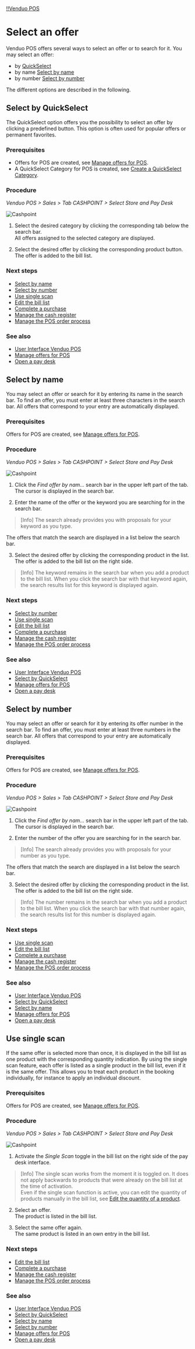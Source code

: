[!!Venduo POS](POS)

# Select an offer

Venduo POS offers several ways to select an offer or to search for it.
You may select an offer:
- by [QuickSelect](#select-by-quickselect)
- by name [Select by name](#select-by-name)
- by number [Select by number](#select-by-number)

The different options are described in the following.

## Select by QuickSelect

The QuickSelect option offers you the possibility to select an offer by clicking a predefined button. This option is often used for popular offers or permanent favorites.

### Prerequisites

- Offers for POS are created, see [Manage offers for POS](/POS/Integration/07_ManageOffers.md).
- A QuickSelect Category for POS is created, see [Create a QuickSelect Category](/POS/Integration/07_ManageOffers.md#create-a-quickselect-category).

### Procedure

*Venduo POS > Sales > Tab CASHPOINT > Select Store and Pay Desk*

![Cashpoint](/Assets/Screenshots/POS/Sales/Cashpoint/Cashpoint.png "[Cashpoint]")

1. Select the desired category by clicking the corresponding tab below the search bar.  
  All offers assigned to the selected category are displayed.

2. Select the desired offer by clicking the corresponding product button.   
  The offer is added to the bill list.

### Next steps

- [Select by name](#select-by-name)
- [Select by number](#select-by-number)
- [Use single scan](#use-single-scan)
- [Edit the bill list](03_EditBillList.md)
- [Complete a purchase](04_CompletePurchase.md)
- [Manage the cash register](05_ManageCashRegister.md)
- [Manage the POS order process](06_ManageOrderProcess.md)

### See also

- [User Interface Venduo POS](/POS/UserInterface/00_UserInterface.md)
- [Manage offers for POS](/POS/Integration/07_ManageOffers.md)
- [Open a pay desk](01_OpenPayDesk.md)



## Select by name

You may select an offer or search for it by entering its name in the search bar. To find an offer, you must enter at least three characters in the search bar. All offers that correspond to your entry are automatically displayed.

### Prerequisites

Offers for POS are created, see [Manage offers for POS](/POS/Integration/07_ManageOffers.md).

### Procedure

*Venduo POS > Sales > Tab CASHPOINT > Select Store and Pay Desk*

![Cashpoint](/Assets/Screenshots/POS/Sales/Cashpoint/Cashpoint.png "[Cashpoint]")

1. Click the *Find offer by nam...* search bar in the upper left part of the tab.  
  The cursor is displayed in the search bar.

2. Enter the name of the offer or the keyword you are searching for in the search bar.

  > [Info] The search already provides you with proposals for your keyword as you type.

  The offers that match the search are displayed in a list below the search bar.

3. Select the desired offer by clicking the corresponding product in the list.   
  The offer is added to the bill list on the right side.

  > [Info] The keyword remains in the search bar when you add a product to the bill list. When you click the search bar with that keyword again, the  search results list for this keyword is displayed again.

### Next steps


- [Select by number](#select-by-number)
- [Use single scan](#use-single-scan)
- [Edit the bill list](03_EditBillList.md)
- [Complete a purchase](04_CompletePurchase.md)
- [Manage the cash register](05_ManageCashRegister.md)
- [Manage the POS order process](06_ManageOrderProcess.md)

### See also

- [User Interface Venduo POS](/POS/UserInterface/00_UserInterface.md)
- [Select by QuickSelect](#select-by-quickselect)
- [Manage offers for POS](/POS/Integration/07_ManageOffers.md)
- [Open a pay desk](01_OpenPayDesk.md)


## Select by number

You may select an offer or search for it by entering its offer number in the search bar. To find an offer, you must enter at least three numbers in the search bar. All offers that correspond to your entry are automatically displayed.

### Prerequisites

Offers for POS are created, see [Manage offers for POS](/POS/Integration/07_ManageOffers.md).

### Procedure

*Venduo POS > Sales > Tab CASHPOINT > Select Store and Pay Desk*

![Cashpoint](/Assets/Screenshots/POS/Sales/Cashpoint/Cashpoint.png "[Cashpoint]")

1. Click the *Find offer by nam...* search bar in the upper left part of the tab.  
  The cursor is displayed in the search bar.

2. Enter the number of the offer you are searching for in the search bar.

  > [Info] The search already provides you with proposals for your number as you type.

  The offers that match the search are displayed in a list below the search bar.

3. Select the desired offer by clicking the corresponding product in the list.   
  The offer is added to the bill list on the right side.

  > [Info] The number remains in the search bar when you add a product to the bill list. When you click the search bar with that number again, the search results list for this number is displayed again.

### Next steps

- [Use single scan](#use-single-scan)
- [Edit the bill list](03_EditBillList.md)
- [Complete a purchase](04_CompletePurchase.md)
- [Manage the cash register](05_ManageCashRegister.md)
- [Manage the POS order process](06_ManageOrderProcess.md)

### See also

- [User Interface Venduo POS](/POS/UserInterface/00_UserInterface.md)
- [Select by QuickSelect](#select-by-quickselect)
- [Select by name](#select-by-name)
- [Manage offers for POS](/POS/Integration/07_ManageOffers.md)
- [Open a pay desk](01_OpenPayDesk.md)


## Use single scan

If the same offer is selected more than once, it is displayed in the bill list as one product with the corresponding quantity indication. By using the single scan feature, each offer is listed as a single product in the bill list, even if it is the same offer. This allows you to treat each product in the booking individually, for instance to apply an individual discount.

### Prerequisites

Offers for POS are created, see [Manage offers for POS](/POS/Integration/07_ManageOffers.md).

### Procedure

*Venduo POS > Sales > Tab CASHPOINT > Select Store and Pay Desk*

![Cashpoint](/Assets/Screenshots/POS/Sales/Cashpoint/Cashpoint.png "[Cashpoint]")

1. Activate the *Single Scan* toggle in the bill list on the right side of the pay desk interface.   

> [Info] The single scan works from the moment it is toggled on. It does not apply backwards to products that were already on the bill list at the time of activation.   
Even if the single scan function is active, you can edit the quantity of products manually in the bill list, see [Edit the quantity of a product](03_EditBillList.md#edit-the-quantity-of-a-product).

2. Select an offer.   
  The product is listed in the bill list.

3. Select the same offer again.   
  The same product is listed in an own entry in the bill list.

### Next steps

- [Edit the bill list](03_EditBillList.md)
- [Complete a purchase](04_CompletePurchase.md)
- [Manage the cash register](05_ManageCashRegister.md)
- [Manage the POS order process](06_ManageOrderProcess.md)

### See also

- [User Interface Venduo POS](/POS/UserInterface/00_UserInterface.md)
- [Select by QuickSelect](#select-by-quickselect)
- [Select by name](#select-by-name)
- [Select by number](#select-by-number)
- [Manage offers for POS](/POS/Integration/07_ManageOffers.md)
- [Open a pay desk](01_OpenPayDesk.md)

